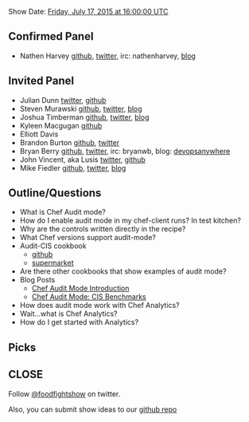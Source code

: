 Show Date:  [Friday, July 17, 2015 at 16:00:00 UTC](http://www.timeanddate.com/worldclock/fixedtime.html?msg=Food+Fight+Show+94+-+Chef+Audit+Mode+%26+Compliance&iso=20150717T12&p1=1928&ah=1)

Confirmed Panel<a name="panel"></a>
-----
* Nathen Harvey [github](http://github.com/nathenharvey), [twitter](http://twitter.com/nathenharvey), irc: nathenharvey, [blog](http://nathenharvey.com)

Invited Panel
-----

* Julian Dunn [twitter](https://twitter.com/julian_dunn), [github](https://github.com/juliandunn)
* Steven Murawski [github](https://github.com/smurawski), [twitter](https://twitter.com/stevenmurawski), [blog](http://stevenmurawski.com/)
* Joshua Timberman [github](http://github.com/jtimberman), [twitter](https://twitter.com/jtimberman), [blog](http://jtimberman.housepub.org/)
* Kyleen Macgugan [github](https://github.com/kmacgugan)
* Elliott Davis
* Brandon Burton [github](http://github.com/solarce), [twitter](https://twitter.com/solarce)
* Bryan Berry [github](http://github.com/bryanwb), [twitter](http://twitter.com/bryanwb), irc: bryanwb, blog: [devopsanywhere](http://devopsanywhere.blogspot.com)
* John Vincent, aka Lusis [twitter](https://twitter.com/#!/lusis), [github](https://github.com/lusis)
* Mike Fiedler [github](http://github.com/miketheman), [twitter](http://twitter.com/mikefiedler), [blog](http://www.miketheman.net)


Outline/Questions
-----------------
* What is Chef Audit mode?
* How do I enable audit mode in my chef-client runs?  In test kitchen?
* Why are the controls written directly in the recipe?
* What Chef versions support audit-mode?
* Audit-CIS cookbook
  * [github](https://github.com/chef-cookbooks/audit-cis)
  * [supermarket](https://supermarket.chef.io/cookbooks/audit-cis)
* Are there other cookbooks that show examples of audit mode?
* Blog Posts
  * [Chef Audit Mode Introduction](https://www.chef.io/blog/2015/05/06/chef-audit-mode-introduction/)
  * [Chef Audit Mode: CIS Benchmarks](https://www.chef.io/blog/2015/04/09/chef-audit-mode-cis-benchmarks/)
* How does audit mode work with Chef Analytics?
* Wait...what is Chef Analytics?
* How do I get started with Analytics?


Picks<a name="picks"></a>
-----



CLOSE
-----

Follow [@foodfightshow](http://twitter.com/foodfightshow) on twitter.

Also, you can submit show ideas to our [github repo](https://github.com/foodfight/showz)
